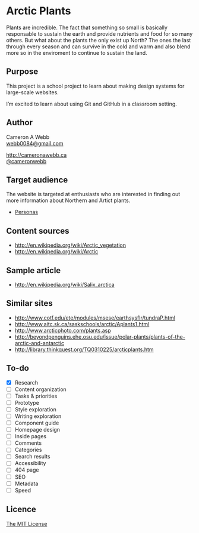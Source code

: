 # Arctic Plants

Plants are incredible. The fact that something so small is basically responsable to sustain the earth and provide nutrients and food for so many others. But what about the plants the only exist up North? The ones the last through every season and can survive in the cold and warm and also blend more so in the enviroment to continue to sustain the land.

## Purpose

This project is a school project to learn about making design systems for large-scale websites.

I’m excited to learn about using Git and GitHub in a classroom setting.

## Author

Cameron A Webb	
[webb0084@gmail.com](mailto:webb0084@gmail.com)

<http://cameronawebb.ca>	
[@cameronwebb](https://twitter.com/cameronwebb)

## Target audience

The website is targeted at enthusiasts who are interested in finding out more information about Northern and Artict plants.

- [Personas](Personas.md)

## Content sources

- <http://en.wikipedia.org/wiki/Arctic_vegetation>
- <http://en.wikipedia.org/wiki/Arctic>

## Sample article

- <http://en.wikipedia.org/wiki/Salix_arctica>

## Similar sites

- <http://www.cotf.edu/ete/modules/msese/earthsysflr/tundraP.html>
- <http://www.aitc.sk.ca/saskschools/arctic/Aplants1.html>
- <http://www.arcticphoto.com/plants.asp>
- <http://beyondpenguins.ehe.osu.edu/issue/polar-plants/plants-of-the-arctic-and-antarctic>
- <http://library.thinkquest.org/TQ0310225/arcticplants.htm>

## To-do

- [x] Research
- [ ] Content organization
- [ ] Tasks & priorities
- [ ] Prototype
- [ ] Style exploration
- [ ] Writing exploration
- [ ] Component guide
- [ ] Homepage design
- [ ] Inside pages
- [ ] Comments
- [ ] Categories
- [ ] Search results
- [ ] Accessibility
- [ ] 404 page
- [ ] SEO
- [ ] Metadata
- [ ] Speed

## Licence

[The MIT License](LICENSE)
